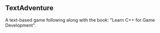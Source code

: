 ## TextAdventure ##
A text-based game following along with the book: "Learn C++ for Game Development".
